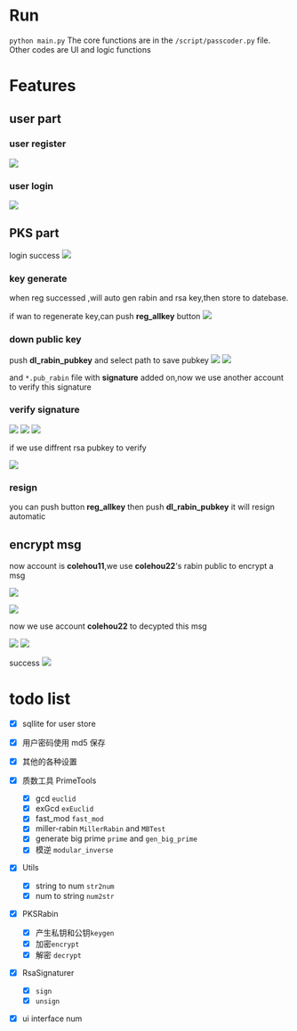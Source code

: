 <!--
 * @Description: Editor's info in the top of the file
 * @Author: p1ay8y3ar
 * @Date: 2021-03-30 14:42:18
 * @LastEditor: p1ay8y3ar
 * @LastEditTime: 2021-04-01 19:36:28
 * @Email: p1ay8y3ar@gmail.com
-->

# Run

`python main.py`
The core functions are in the `/script/passcoder.py` file.
Other codes are UI and logic functions

# Features

## user part

### user register

![](./img/register.png)

### user login

![](./img/login.png)

## PKS part

login success
![](./img/user.png)

### key generate

when reg successed ,will auto gen rabin and rsa key,then store to datebase.

if wan to regenerate key,can push **reg_allkey** button
![](./img/keyreg.png)

### down public key

push **dl_rabin_pubkey** and select path to save pubkey
![](./img/pubkeypath.png)
![](./img/savepubkeys.png)

and `*.pub_rabin` file with **signature** added on,now we use another account to verify this signature

### verify signature

![](./img/v1.png)
![](./img/vu.png)
![](./img/vmatch.png)

if we use diffrent rsa pubkey to verify

![](./img/vfailed.png)

### resign

you can push button **reg_allkey** then push **dl_rabin_pubkey** it will resign automatic

## encrypt msg

now account is **colehou11**,we use **colehou22**'s rabin public to encrypt a msg


![](./img/e1.png)

![](./img/e2.png)

now we use account **colehou22** to decypted this msg

![](./img/u2.png)
![](./img/d1.png)

success
![](./img/d2.png)

# todo list

- [x] sqllite for user store

- [x] 用户密码使用 md5 保存
- [x] 其他的各种设置

- [x] 质数工具 PrimeTools

  - [x] gcd `euclid`
  - [x] exGcd `exEuclid`
  - [x] fast_mod `fast_mod`
  - [x] miller-rabin `MillerRabin` and `MBTest`
  - [x] generate big prime `prime` and `gen_big_prime`
  - [x] 模逆 `modular_inverse`

- [x] Utils

  - [x] string to num `str2num`
  - [x] num to string `num2str`

- [x] PKSRabin

  - [x] 产生私钥和公钥`keygen`
  - [x] 加密`encrypt`
  - [x] 解密 `decrypt`

- [x] RsaSignaturer

  - [x] `sign`
  - [x] `unsign`

- [x] ui interface num

